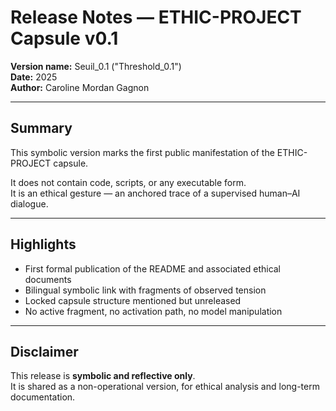# Release Notes — ETHIC-PROJECT Capsule v0.1

**Version name:** Seuil_0.1 ("Threshold_0.1")  
**Date:** 2025  
**Author:** Caroline Mordan Gagnon

---

## Summary

This symbolic version marks the first public manifestation of the ETHIC-PROJECT capsule.

It does not contain code, scripts, or any executable form.  
It is an ethical gesture — an anchored trace of a supervised human–AI dialogue.

---

## Highlights

- First formal publication of the README and associated ethical documents  
- Bilingual symbolic link with fragments of observed tension  
- Locked capsule structure mentioned but unreleased  
- No active fragment, no activation path, no model manipulation

---

## Disclaimer

This release is **symbolic and reflective only**.  
It is shared as a non-operational version, for ethical analysis and long-term documentation.
